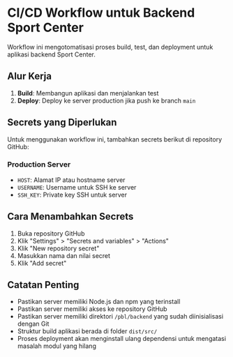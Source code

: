 # CI/CD Workflow untuk Backend Sport Center

Workflow ini mengotomatisasi proses build, test, dan deployment untuk aplikasi backend Sport Center.

## Alur Kerja

1. **Build**: Membangun aplikasi dan menjalankan test
2. **Deploy**: Deploy ke server production jika push ke branch `main`

## Secrets yang Diperlukan

Untuk menggunakan workflow ini, tambahkan secrets berikut di repository GitHub:

### Production Server
- `HOST`: Alamat IP atau hostname server
- `USERNAME`: Username untuk SSH ke server
- `SSH_KEY`: Private key SSH untuk server

## Cara Menambahkan Secrets

1. Buka repository GitHub
2. Klik "Settings" > "Secrets and variables" > "Actions"
3. Klik "New repository secret"
4. Masukkan nama dan nilai secret
5. Klik "Add secret"

## Catatan Penting

- Pastikan server memiliki Node.js dan npm yang terinstall
- Pastikan server memiliki akses ke repository GitHub
- Pastikan server memiliki direktori `/pbl/backend` yang sudah diinisialisasi dengan Git
- Struktur build aplikasi berada di folder `dist/src/`
- Proses deployment akan menginstall ulang dependensi untuk mengatasi masalah modul yang hilang 